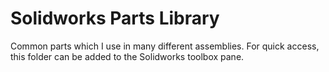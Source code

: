 # Solidworks Parts Library

Common parts which I use in many different assemblies. For quick access, this folder can be added to the Solidworks toolbox pane.
